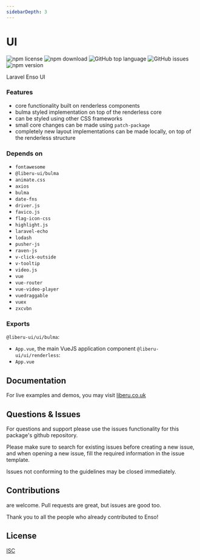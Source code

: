```yaml
---
sidebarDepth: 3
---
```


# UI

![npm license](https://img.shields.io/npm/l/@liberu-ui/ui.svg) 
![npm download](https://img.shields.io/npm/dm/@liberu-ui/ui.svg) 
![GitHub top language](https://img.shields.io/github/languages/top/liberu-ui/ui.svg) 
![GitHub issues](https://img.shields.io/github/issues/liberu-ui/ui.svg) 
![npm version](https://img.shields.io/npm/v/@liberu-ui/ui.svg) 

Laravel Enso UI

### Features

- core functionality built on renderless components 
- bulma styled implementation on top of the renderless core
- can be styled using other CSS frameworks
- small core changes can be made using `patch-package`
- completely new layout implementations can be made locally, on top of the
renderless structure

### Depends on

- `fontawesome`
- `@liberu-ui/bulma`
- `animate.css`
- `axios`
- `bulma`
- `date-fns`
- `driver.js`
- `favico.js`
- `flag-icon-css`
- `highlight.js`
- `laravel-echo`
- `lodash`
- `pusher-js`
- `raven-js`
- `v-click-outside`
- `v-tooltip`
- `video.js`
- `vue`
- `vue-router`
- `vue-video-player`
- `vuedraggable`
- `vuex`
- `zxcvbn`

### Exports
`@liberu-ui/ui/bulma`:
- `App.vue`, the main VueJS application component
`@liberu-ui/ui/renderless`:
- `App.vue`

## Documentation

For live examples and demos, you may visit [liberu.co.uk](https://www.liberu.co.uk)

## Questions & Issues

For questions and support please use the issues functionality
for this package's github repository.

Please make sure to search for existing issues before creating a new issue,
and when opening a new issue, fill the required information in the issue template.

Issues not conforming to the guidelines may be closed immediately.

## Contributions

are welcome. Pull requests are great, but issues are good too.

Thank you to all the people who already contributed to Enso!

## License

[ISC](https://opliberuurce.org/licenses/ISC)

